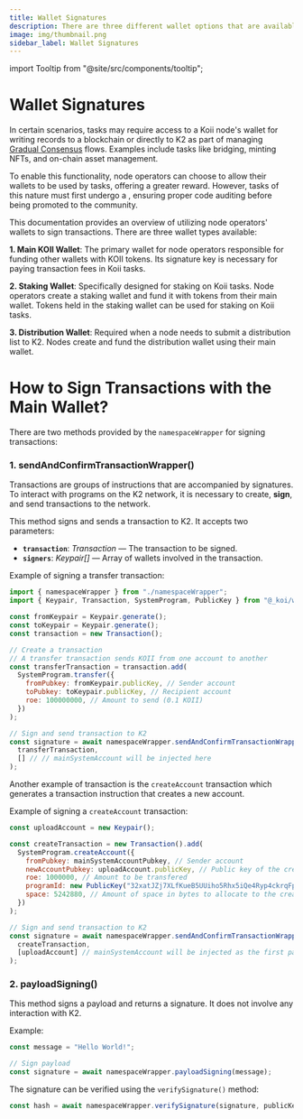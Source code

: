 ```yaml
---
title: Wallet Signatures
description: There are three different wallet options that are available to node operators of Koii who want to be able to sign transactions, store, stake, send and receive Koii Tokens on K2.
image: img/thumbnail.png
sidebar_label: Wallet Signatures
---
```


import Tooltip from "@site/src/components/tooltip";

# Wallet Signatures

In certain scenarios, tasks may require access to a Koii node's wallet for writing records to a blockchain or directly to K2 as part of managing [Gradual Consensus](/concepts/gradual-consensus/runtime-flow) flows. Examples include tasks like bridging, minting NFTs, and on-chain asset management.

To enable this functionality, node operators can choose to allow their wallets to be used by tasks, offering a greater reward. However, tasks of this nature must first undergo a <Tooltip text="whitelisting process"/>, ensuring proper code auditing before being promoted to the community.

This documentation provides an overview of utilizing node operators' wallets to sign transactions. There are three wallet types available:

**1. Main KOII Wallet**: The primary wallet for node operators responsible for funding other wallets with KOII tokens. Its signature key is necessary for paying transaction fees in Koii tasks.

**2. Staking Wallet**: Specifically designed for staking on Koii tasks. Node operators create a staking wallet and fund it with tokens from their main wallet. Tokens held in the staking wallet can be used for staking on Koii tasks.

**3. Distribution Wallet**: Required when a node needs to submit a distribution list to K2. Nodes create and fund the distribution wallet using their main wallet.

# How to Sign Transactions with the Main Wallet?

There are two methods provided by the `namespaceWrapper` for signing transactions:

### 1. sendAndConfirmTransactionWrapper()

Transactions are groups of instructions that are accompanied by signatures. To interact with programs on the K2 network, it is necessary to create, **sign**, and send transactions to the network.

This method signs and sends a transaction to K2. It accepts two parameters:

- **`transaction`**: _Transaction_ — The transaction to be signed.
- **`signers`**: _Keypair[]_ — Array of wallets involved in the transaction.

Example of signing a transfer transaction:

```js
import { namespaceWrapper } from "./namespaceWrapper";
import { Keypair, Transaction, SystemProgram, PublicKey } from "@_koi/web3.js";

const fromKeypair = Keypair.generate();
const toKeypair = Keypair.generate();
const transaction = new Transaction();

// Create a transaction
// A transfer transaction sends KOII from one account to another
const transferTransaction = transaction.add(
  SystemProgram.transfer({
    fromPubkey: fromKeypair.publicKey, // Sender account
    toPubkey: toKeypair.publicKey, // Recipient account
    roe: 100000000, // Amount to send (0.1 KOII)
  })
);

// Sign and send transaction to K2
const signature = await namespaceWrapper.sendAndConfirmTransactionWrapper(
  transferTransaction,
  [] // // mainSystemAccount will be injected here
);
```

Another example of transaction is the `createAccount` transaction which generates a transaction instruction that creates a new account.

Example of signing a `createAccount` transaction:

```js
const uploadAccount = new Keypair();

const createTransaction = new Transaction().add(
  SystemProgram.createAccount({
    fromPubkey: mainSystemAccountPubkey, // Sender account
    newAccountPubkey: uploadAccount.publicKey, // Public key of the created account
    roe: 1000000, // Amount to be transfered
    programId: new PublicKey("32xatJZj7XLfKueB5UUiho5Rhx5iQe4Ryp4ckrqFpCQS"), // Publickey of the program to assign as the owner of the created account
    space: 5242880, // Amount of space in bytes to allocate to the created account
  })
);

// Sign and send transaction to K2
const signature = await namespaceWrapper.sendAndConfirmTransactionWrapper(
  createTransaction,
  [uploadAccount] // mainSystemAccount will be injected as the first parameter here
);
```

### 2. payloadSigning()

This method signs a payload and returns a signature. It does not involve any interaction with K2.

Example:

```js
const message = "Hello World!";

// Sign payload
const signature = await namespaceWrapper.payloadSigning(message);
```

The signature can be verified using the `verifySignature()` method:

```js
const hash = await namespaceWrapper.verifySignature(signature, publicKey);
```
